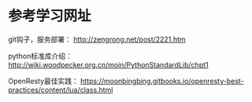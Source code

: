 # 参考学习网址

git钩子，服务部署： http://zengrong.net/post/2221.htm

python标准库介绍： http://wiki.woodpecker.org.cn/moin/PythonStandardLib/chpt1

OpenResty最佳实践： https://moonbingbing.gitbooks.io/openresty-best-practices/content/lua/class.html

